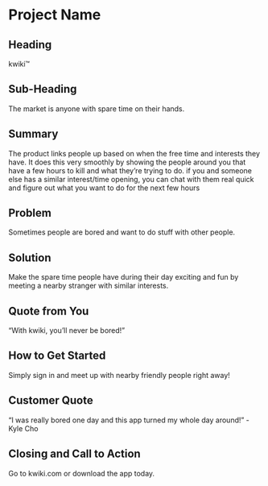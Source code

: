 # Project Name #
 
## Heading ##

kwiki™

## Sub-Heading ##

The market is anyone with spare time on their hands.

## Summary ##

The product links people up based on when the free time and interests they have. It does this very smoothly by showing the people around you that have a few hours to kill and what they’re trying to do. if you and someone else has a similar interest/time opening, you can chat with them real quick and figure out what you want to do for the next few hours


## Problem ##

Sometimes people are bored and want to do stuff with other people.

## Solution ##

Make the spare time people have during their day exciting and fun by meeting a nearby stranger with similar interests.

## Quote from You ##

“With kwiki, you’ll never be bored!”

## How to Get Started ##

Simply sign in and meet up with nearby friendly people right away!

## Customer Quote ##

“I was really bored one day and this app turned my whole day around!” - Kyle Cho

## Closing and Call to Action ##

Go to kwiki.com or download the app today.




